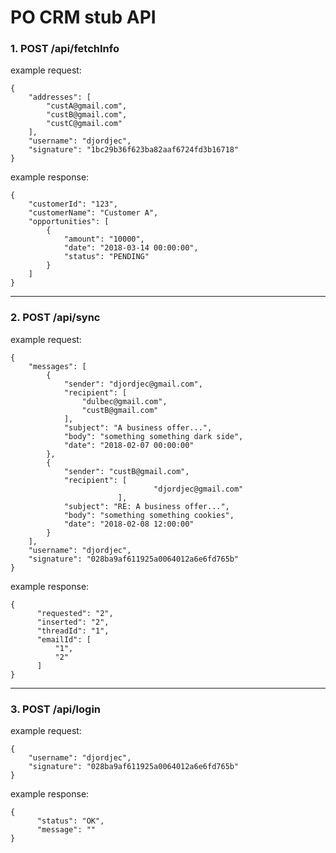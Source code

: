 PO CRM stub API
===============

### 1. POST /api/fetchInfo

example request:
```
{
	"addresses": [
		"custA@gmail.com",
		"custB@gmail.com",
		"custC@gmail.com"
	],
	"username": "djordjec",
	"signature": "1bc29b36f623ba82aaf6724fd3b16718"
}
```

example response:
```
{
	"customerId": "123",
	"customerName": "Customer A",
	"opportunities": [
		{
			"amount": "10000",
			"date": "2018-03-14 00:00:00",
			"status": "PENDING"
		}
	]
}
```


-----------------

### 2. POST /api/sync

example request:
```
{
	"messages": [
		{
			"sender": "djordjec@gmail.com",
			"recipient": [
				"dulbec@gmail.com",
				"custB@gmail.com"
			],
			"subject": "A business offer...",
			"body": "something something dark side",
			"date": "2018-02-07 00:00:00"
		},
		{
			"sender": "custB@gmail.com",
			"recipient": [
                                "djordjec@gmail.com"
                        ],
			"subject": "RE: A business offer...",
			"body": "something something cookies",
			"date": "2018-02-08 12:00:00"
		}
	],
	"username": "djordjec",
	"signature": "028ba9af611925a0064012a6e6fd765b"
}
```

example response:
```
{
      "requested": "2",
      "inserted": "2",
      "threadId": "1",
      "emailId": [
          "1",
          "2"
      ]
}
```

-----------------

### 3. POST /api/login

example request:
```
{
	"username": "djordjec",
	"signature": "028ba9af611925a0064012a6e6fd765b"
}
```

example response:
```
{
      "status": "OK",
      "message": ""
}
```

